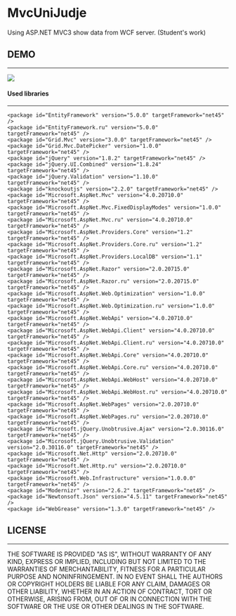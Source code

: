 # MvcUniJudje

 Using ASP.NET MVC3 show data from WCF server. (Student's work)

## DEMO
---
 ![](https://image.jimcdn.com/app/cms/image/transf/dimension=445x1024:format=png/path/s865909ba4bdac4be/image/ib17d8b011daa3beb/version/1430388320/image.png)
 
 #### Used libraries
---
 
    <package id="EntityFramework" version="5.0.0" targetFramework="net45" />
    <package id="EntityFramework.ru" version="5.0.0" targetFramework="net45" />
    <package id="Grid.Mvc" version="3.0.0" targetFramework="net45" />
    <package id="Grid.Mvc.DatePicker" version="1.0.0" targetFramework="net45" />
    <package id="jQuery" version="1.8.2" targetFramework="net45" />
    <package id="jQuery.UI.Combined" version="1.8.24" targetFramework="net45" />
    <package id="jQuery.Validation" version="1.10.0" targetFramework="net45" />
    <package id="knockoutjs" version="2.2.0" targetFramework="net45" />
    <package id="Microsoft.AspNet.Mvc" version="4.0.20710.0" targetFramework="net45" />
    <package id="Microsoft.AspNet.Mvc.FixedDisplayModes" version="1.0.0" targetFramework="net45" />
    <package id="Microsoft.AspNet.Mvc.ru" version="4.0.20710.0" targetFramework="net45" />
    <package id="Microsoft.AspNet.Providers.Core" version="1.2" targetFramework="net45" />
    <package id="Microsoft.AspNet.Providers.Core.ru" version="1.2" targetFramework="net45" />
    <package id="Microsoft.AspNet.Providers.LocalDB" version="1.1" targetFramework="net45" />
    <package id="Microsoft.AspNet.Razor" version="2.0.20715.0" targetFramework="net45" />
    <package id="Microsoft.AspNet.Razor.ru" version="2.0.20715.0" targetFramework="net45" />
    <package id="Microsoft.AspNet.Web.Optimization" version="1.0.0" targetFramework="net45" />
    <package id="Microsoft.AspNet.Web.Optimization.ru" version="1.0.0" targetFramework="net45" />
    <package id="Microsoft.AspNet.WebApi" version="4.0.20710.0" targetFramework="net45" />
    <package id="Microsoft.AspNet.WebApi.Client" version="4.0.20710.0" targetFramework="net45" />
    <package id="Microsoft.AspNet.WebApi.Client.ru" version="4.0.20710.0" targetFramework="net45" />
    <package id="Microsoft.AspNet.WebApi.Core" version="4.0.20710.0" targetFramework="net45" />
    <package id="Microsoft.AspNet.WebApi.Core.ru" version="4.0.20710.0" targetFramework="net45" />
    <package id="Microsoft.AspNet.WebApi.WebHost" version="4.0.20710.0" targetFramework="net45" />
    <package id="Microsoft.AspNet.WebApi.WebHost.ru" version="4.0.20710.0" targetFramework="net45" />
    <package id="Microsoft.AspNet.WebPages" version="2.0.20710.0" targetFramework="net45" />
    <package id="Microsoft.AspNet.WebPages.ru" version="2.0.20710.0" targetFramework="net45" />
    <package id="Microsoft.jQuery.Unobtrusive.Ajax" version="2.0.30116.0" targetFramework="net45" />
    <package id="Microsoft.jQuery.Unobtrusive.Validation" version="2.0.30116.0" targetFramework="net45" />
    <package id="Microsoft.Net.Http" version="2.0.20710.0" targetFramework="net45" />
    <package id="Microsoft.Net.Http.ru" version="2.0.20710.0" targetFramework="net45" />
    <package id="Microsoft.Web.Infrastructure" version="1.0.0.0" targetFramework="net45" />
    <package id="Modernizr" version="2.6.2" targetFramework="net45" />
    <package id="Newtonsoft.Json" version="4.5.11" targetFramework="net45" />
    <package id="WebGrease" version="1.3.0" targetFramework="net45" />
 
 ## LICENSE
---
THE SOFTWARE IS PROVIDED "AS IS", WITHOUT WARRANTY OF ANY KIND, EXPRESS OR
IMPLIED, INCLUDING BUT NOT LIMITED TO THE WARRANTIES OF MERCHANTABILITY,
FITNESS FOR A PARTICULAR PURPOSE AND NONINFRINGEMENT. IN NO EVENT SHALL THE
AUTHORS OR COPYRIGHT HOLDERS BE LIABLE FOR ANY CLAIM, DAMAGES OR OTHER
LIABILITY, WHETHER IN AN ACTION OF CONTRACT, TORT OR OTHERWISE, ARISING FROM,
OUT OF OR IN CONNECTION WITH THE SOFTWARE OR THE USE OR OTHER DEALINGS IN
THE SOFTWARE.
